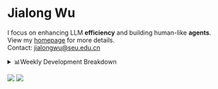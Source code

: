 #  Jialong Wu

I focus on enhancing LLM **efficiency** and building human-like **agents**.<br>
View my [homepage](https://callanwu.github.io/) for more details. <br>
Contact: jialongwu@seu.edu.cn

<details><summary>📊Weekly Development Breakdown</summary>

<!--START_SECTION:waka-->

```txt
From: 20 February 2025 - To: 27 February 2025

Total Time: 7 hrs 8 mins

Python     5 hrs 6 mins    ██████████████████░░░░░░░   71.54 %
Other      1 hr 5 mins     ████░░░░░░░░░░░░░░░░░░░░░   15.39 %
Markdown   28 mins         █▓░░░░░░░░░░░░░░░░░░░░░░░   06.75 %
Bash       20 mins         █▒░░░░░░░░░░░░░░░░░░░░░░░   04.75 %
JSON       4 mins          ▒░░░░░░░░░░░░░░░░░░░░░░░░   01.00 %
```

<!--END_SECTION:waka-->

[![wakatime](https://wakatime.com/badge/user/c6720b29-9431-4a60-bc9d-e1fb2b6bd65f.svg)](https://wakatime.com/@c6720b29-9431-4a60-bc9d-e1fb2b6bd65f)
</details>

[![](https://img.shields.io/badge/Google%20Scholar-4385FE.svg?&color=d6d6d6&style=flat-square&logo=google-scholar)](https://scholar.google.com/citations?user=6eg2m4YAAAAJ)
![](https://komarev.com/ghpvc/?username=callanwu)
